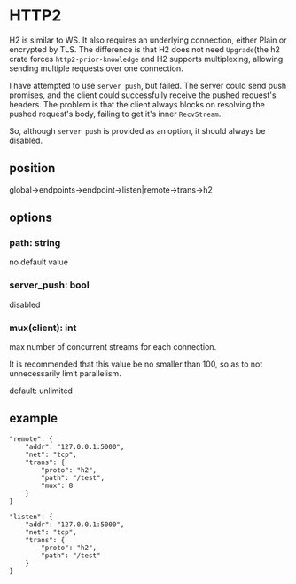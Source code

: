 # HTTP2

H2 is similar to WS. It also requires an underlying connection, either Plain or encrypted by TLS. The difference is that H2 does not need `Upgrade`(the h2 crate forces `http2-prior-knowledge` and H2 supports multiplexing, allowing sending multiple requests over one connection.

I have attempted to use `server push`, but failed. The server could send push promises, and the client could successfully receive the pushed request's headers. The problem is that the client always blocks on resolving the pushed request's body, failing to get it's inner `RecvStream`.

So, although `server push` is provided as an option, it should always be disabled.

## position
global->endpoints->endpoint->listen|remote->trans->h2

## options

### path: string
no default value

### server_push: bool
disabled

### mux(client): int
max number of concurrent streams for each connection.

It is recommended that this value be no smaller than 100, so as to not unnecessarily limit parallelism.

default: unlimited

## example

```shell
"remote": {
    "addr": "127.0.0.1:5000",
    "net": "tcp",
    "trans": {
        "proto": "h2",
        "path": "/test",
        "mux": 8
    }
}
```

```shell
"listen": {
    "addr": "127.0.0.1:5000",
    "net": "tcp",
    "trans": {
        "proto": "h2",
        "path": "/test"
    }
}
```